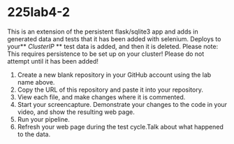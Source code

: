 # 225lab4-2

This is an extension of the persistent flask/sqlite3 app and adds in generated data and tests that it has been added with selenium.  Deploys to your** _ClusterIP_ ** test data is added, and then it is deleted.  Please note: This requires persistence to be set up on your cluster!  Please do not attempt until it has been added!

1) Create a new blank repository in your GitHub account using the lab name above.
2) Copy the URL of this repository and paste it into your repository.
3) View each file, and make changes where it is commented.
4) Start your screencapture. Demonstrate your changes to the code in your video, and show the resulting web page.
6) Run your pipeline.
7) Refresh your web page during the test cycle.Talk about what happened to the data.
